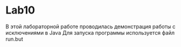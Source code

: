 # Lab10
В этой лабораторной работе проводилась демонстрация работы с исключениями  в Java
Для запуска программы используется файл run.but
